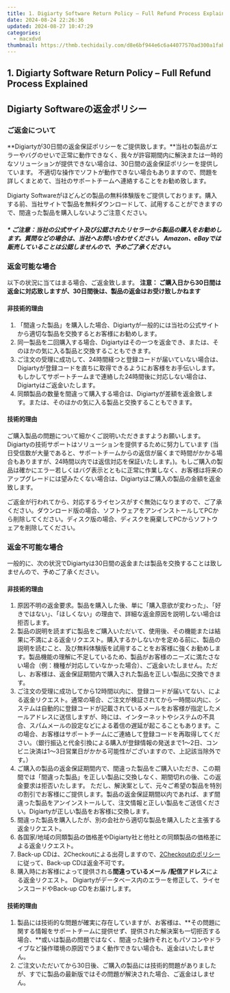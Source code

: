 ```yaml
---
title: 1. Digiarty Software Return Policy – Full Refund Process Explained
date: 2024-08-24 22:26:36
updated: 2024-08-27 10:47:29
categories:
  - macxdvd
thumbnail: https://thmb.techidaily.com/d8e6bf944e6c6a44077570ad300a1fab74b99e0c0b2c51be60c5944e75e29423.jpg
---
```


## 1. Digiarty Software Return Policy – Full Refund Process Explained

## Digiarty Softwareの返金ポリシー

### ご返金について

**Digiartyが30日間の返金保証ポリシーをご提供致します。**当社の製品がエラーやバグのせいで正常に動作できなく、我々が許容期間内に解決または一時的なソリューションが提供できない場合は、30日間の返金保証ポリシーを提供しています。 不適切な操作でソフトが動作できない場合もありますので、問題を詳しくまとめて、当社のサポートチームへ連絡することをお勧め致します。

Digiarty Softwareがほどんどの製品の無料体験版をご提供しております。購入する前、当社サイトで製品を無料ダウンロードして、試用することができますので、間違った製品を購入しないようご注意ください。

##### \* ご注意：当社の公式サイト及び公認されたリセラーから製品の購入をお勧めします。質問などの場合は、当社へお問い合わせください。 Amazon、eBayでは販売していることは公認しませんので、予めご了承ください。

### 返金可能な場合

以下の状況に当てはまる場合、ご返金致します。 **注意： ご購入日から30日間は返金に対応致しますが、30日間後は、製品の返金はお受け致しかねます**

#### 非技術的理由

1. 「間違った製品」を購入した場合、Digiartyが一般的には当社の公式サイトから適切な製品を交換するとお客様にお勧めします。
2. 同一製品を二回購入する場合、Digiartyはその一つを返金でき、または、そのほかの気に入る製品と交換することもできます。
3. ご注文の受理に成功して、24時間経つと登録コードが届いていない場合は、Digiartyが登録コードを直ちに取得できるようにお客様をお手伝いします。もしかしてサポートチームまで連絡した24時間後に対応しない場合は、Digiartyはご返金いたします。
4. 同類製品の数量を間違って購入する場合は、Digiartyが差額を返金致します。または、そのほかの気に入る製品と交換することもできます。

#### 技術的理由

ご購入製品の問題について細かくご説明いただきますようお願いします。Digiartyの技術サポートはソリューションを提供するために努力しています (当日受信数が大量であると、サポートチームからの返信が届くまで時間がかかる場合もありますが、24時間以内では返信対応を保証いたします。)。もしご購入の製品は確かにエラー若しくはバグ表示とともに正常に作業しなく、お客様は将来のアップグレードには望みたくない場合は、Digiartyはご購入の製品の金額を返金致します。

ご返金が行われてから、対応するライセンスがすぐ無効になりますので、ご了承ください。ダウンロード版の場合、ソフトウェアをアンインストールしてPCから削除してください。ディスク版の場合、ディスクを廃棄してPCからソフトウェアを削除してください。

### 返金不可能な場合

一般的に、次の状況でDigiartyは30日間の返金または製品を交換することは致しませんので、予めご了承ください。

#### 非技術的理由

1. 原因不明の返金要求。製品を購入した後、単に「購入意欲が変わった」、「好きではない」、「ほしくない」の理由で、詳細な返金原因を説明しない場合は拒否します。
2. 製品の説明を読まずに製品をご購入いただいて、使用後、その機能または結果に不満による返金リクエスト。購入するかしないかを定める前に、製品の説明を読むこと、及び無料体験版を試用することをお客様に強くお勧めします。製品機能の理解に不足しているため、製品がお客様のニーズに満たさない場合（例：機種が対応していなかった場合）、ご返金いたしません。ただし、お客様は、返金保証期間内で購入された製品を正しい製品に交換できます。
3. ご注文の受理に成功してから12時間以内に、登録コードが届いてない、による返金リクエスト。通常の場合、ご注文が検証されてから一時間以内に、システムは自動的に登録コードが記載されているメールをお客様が指定したメールアドレスに送信しますが、時には、インターネットやシステムの不具合、スパムメールの設定などによる着信の遅延が起こることもあります。この場合、お客様はサポートチームにご連絡して登録コードを再取得してください。（銀行振込と代金引換による購入が登録情報の発送まで1～2日、コンビニ決済は1～3日営業日がかかる可能性がございますので、上記該当除外です。）
4. ご購入の製品の返金保証期間内で、間違った製品をご購入いただき、この期間では「間違った製品」を正しい製品に交換しなく、期間切れの後、この返金要求は拒否いたします。 ただし、解決案として、元々ご希望の製品を特別の割引でお客様にご提供します。製品の返金保証期間以内であれば、まず間違った製品をアンインストールして、注文情報と正しい製品をご送信ください。Digiartyが正しい製品をお客様に交換します。
5. 間違った製品を購入したが、別の会社から適切な製品を購入したと主張する返金リクエスト。
6. 各国家/地域の同類製品の価格差やDigiarty社と他社との同類製品の価格差による返金リクエスト。
7. Back-up CDは、2Checkoutによる出荷しますので、[2Checkoutのポリシー](http://www.avangate.com/shopper-support/shopper-faq.php?lang=ja)に従って、Back-up CDは返金不可です。
8. 購入時にお客様によって提供される**間違っているメール** **/配信アドレス**による返金リクエスト。 Digiartyがデータベース内のエラーを修正して、ライセンスコードやBack-up CDをお届けします。

#### 技術的理由

1. 製品には技術的な問題が確実に存在していますが、お客様は、**その問題に関する情報をサポートチームに提供せず、提供された解決案も一切拒否する場合、**或いは製品の問題ではなく、間違った操作それともパソコンやドライブなど操作環境の原因でうまく動作できない場合も、返金はいたしません。
2. ご注文いただいてから30日後、ご購入の製品には技術的問題がありましたが、すでに製品の最新版ではその問題が解決された場合、ご返金はしません。



<ins class="adsbygoogle"
     style="display:block"
     data-ad-format="autorelaxed"
     data-ad-client="ca-pub-7571918770474297"
     data-ad-slot="1223367746"></ins>



<ins class="adsbygoogle"
     style="display:block"
     data-ad-client="ca-pub-7571918770474297"
     data-ad-slot="8358498916"
     data-ad-format="auto"
     data-full-width-responsive="true"></ins>
